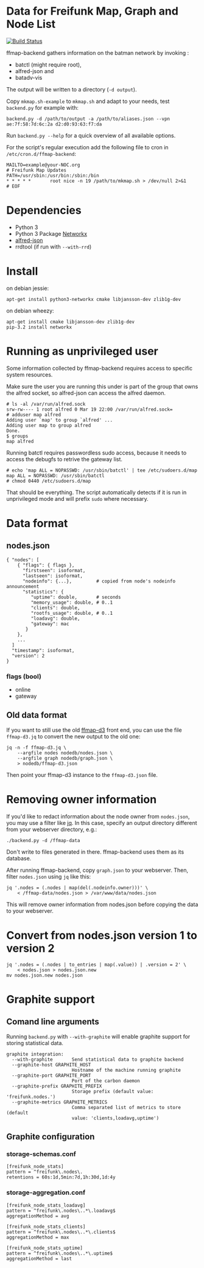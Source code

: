 # Data for Freifunk Map, Graph and Node List

[![Build Status](https://travis-ci.org/ffnord/ffmap-backend.svg?branch=master)](https://travis-ci.org/ffnord/ffmap-backend)

ffmap-backend gathers information on the batman network by invoking :

 * batctl (might require root),
 * alfred-json and
 * batadv-vis

The output will be written to a directory (`-d output`).

Copy `mkmap.sh-example` to `mkmap.sh` and adapt to your needs, test `backend.py` for example with: 

    backend.py -d /path/to/output -a /path/to/aliases.json --vpn ae:7f:58:7d:6c:2a d2:d0:93:63:f7:da

Run `backend.py --help` for a quick overview of all available options.

For the script's regular execution add the following file to cron in `/etc/cron.d/ffmap-backend`:
 
    MAILTO=example@your-NOC.org
    # Freifunk Map Updates
    PATH=/usr/sbin:/usr/bin:/sbin:/bin
    * * * * *       root nice -n 19 /path/to/mkmap.sh > /dev/null 2>&1
    # EOF

# Dependencies

- Python 3
- Python 3 Package [Networkx](https://networkx.github.io/)
- [alfred-json](https://github.com/tcatm/alfred-json)
- rrdtool (if run with `--with-rrd`)

# Install

on debian jessie:  

    apt-get install python3-networkx cmake libjansson-dev zlib1g-dev

on debian wheezy:

    apt-get install cmake libjansson-dev zlib1g-dev
    pip-3.2 install networkx

# Running as unprivileged user

Some information collected by ffmap-backend requires access to specific system resources.

Make sure the user you are running this under is part of the group that owns the alfred socket, so
alfred-json can access the alfred daemon.

    # ls -al /var/run/alfred.sock
    srw-rw---- 1 root alfred 0 Mar 19 22:00 /var/run/alfred.sock=
    # adduser map alfred
    Adding user `map' to group `alfred' ...
    Adding user map to group alfred
    Done.
    $ groups
    map alfred

Running batctl requires passwordless sudo access, because it needs to access the debugfs to retrive
the gateway list.

    # echo 'map ALL = NOPASSWD: /usr/sbin/batctl' | tee /etc/sudoers.d/map
    map ALL = NOPASSWD: /usr/sbin/batctl
    # chmod 0440 /etc/sudoers.d/map

That should be everything. The script automatically detects if it is run in unprivileged mode and
will prefix `sudo` where necessary.

# Data format

## nodes.json

    { "nodes": [
        { "flags": { flags },
          "firstseen": isoformat,
          "lastseen": isoformat,
          "nodeinfo": {...},         # copied from node's nodeinfo announcement
          "statistics": {
             "uptime": double,       # seconds
             "memory_usage": double, # 0..1
             "clients": double,
             "rootfs_usage": double, # 0..1
             "loadavg": double,
             "gateway": mac
           }
        },
        ...
      ]
      "timestamp": isoformat,
      "version": 2
    }

### flags (bool)

- online
- gateway

## Old data format

If you want to still use the old [ffmap-d3](https://github.com/ffnord/ffmap-d3)
front end, you can use the file `ffmap-d3.jq` to convert the new output to the
old one:

    jq -n -f ffmap-d3.jq \
        --argfile nodes nodedb/nodes.json \
        --argfile graph nodedb/graph.json \
        > nodedb/ffmap-d3.json


Then point your ffmap-d3 instance to the `ffmap-d3.json` file.

# Removing owner information

If you'd like to redact information about the node owner from `nodes.json`,
you may use a filter like [jq]. In this case, specify an output directory
different from your webserver directory, e.g.:

    ./backend.py -d /ffmap-data

Don't write to files generated in there. ffmap-backend uses them as its
database.

After running ffmap-backend, copy `graph.json` to your webserver. Then,
filter `nodes.json` using `jq` like this:

    jq '.nodes = (.nodes | map(del(.nodeinfo.owner)))' \
        < /ffmap-data/nodes.json > /var/www/data/nodes.json

This will remove owner information from nodes.json before copying the data
to your webserver.

[jq]: https://stedolan.github.io/jq/


# Convert from nodes.json version 1 to version 2

    jq '.nodes = (.nodes | to_entries | map(.value)) | .version = 2' \
        < nodes.json > nodes.json.new
    mv nodes.json.new nodes.json


# Graphite support

## Comand line arguments
Running `backend.py` with `--with-graphite` will enable graphite support for storing statistical data.

    graphite integration:
      --with-graphite       Send statistical data to graphite backend
      --graphite-host GRAPHITE_HOST
                            Hostname of the machine running graphite
      --graphite-port GRAPHITE_PORT
                            Port of the carbon daemon
      --graphite-prefix GRAPHITE_PREFIX
                            Storage prefix (default value: 'freifunk.nodes.')
      --graphite-metrics GRAPHITE_METRICS
                            Comma separated list of metrics to store (default
                            value: 'clients,loadavg,uptime')

## Graphite configuration

### storage-schemas.conf

    [freifunk_node_stats]
    pattern = ^freifunk\.nodes\.
    retentions = 60s:1d,5min:7d,1h:30d,1d:4y

### storage-aggregation.conf

    [freifunk_node_stats_loadavg]
    pattern = ^freifunk\.nodes\..*\.loadavg$
    aggregationMethod = avg

    [freifunk_node_stats_clients]
    pattern = ^freifunk\.nodes\..*\.clients$
    aggregationMethod = max

    [freifunk_node_stats_uptime]
    pattern = ^freifunk\.nodes\..*\.uptime$
    aggregationMethod = last
